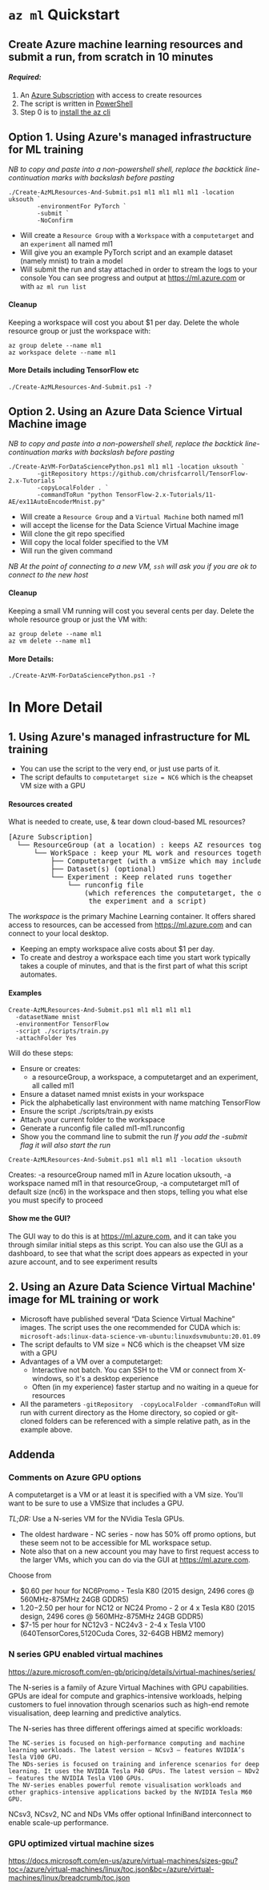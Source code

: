 # `az ml` Quickstart
## Create Azure machine learning resources and submit a run, from scratch in 10 minutes

#### *Required:*
1. An [Azure Subscription](https://azure.com) with access to create resources
2. The script is written in [PowerShell](https://github.com/PowerShell/PowerShell)
3. Step 0 is to [install the az cli](https://docs.microsoft.com/en-us/cli/azure/install-azure-cli?view=azure-cli-latest)

## Option 1. Using Azure's managed infrastructure for ML training

_NB to copy and paste into a non-powershell shell, replace the backtick line-continuation marks with backslash before pasting_
```
./Create-AzMLResources-And-Submit.ps1 ml1 ml1 ml1 ml1 -location uksouth `
        -environmentFor PyTorch `
        -submit `
        -NoConfirm
```
- Will create a `Resource Group` with a `Workspace` with a `computetarget` and an `experiment` all named ml1
- Will give you an example PyTorch script and an example dataset (namely mnist) to train a model
- Will submit the run and stay attached in order to stream the logs to your console
You can see progress and output at https://ml.azure.com or with `az ml run list`

#### Cleanup
Keeping a workspace will cost you about $1 per day. Delete the whole resource group or just the workspace with:
```
az group delete --name ml1
az workspace delete --name ml1
```

#### More Details including TensorFlow etc
```
./Create-AzMLResources-And-Submit.ps1 -?
```


## Option 2. Using an Azure Data Science Virtual Machine image

_NB to copy and paste into a non-powershell shell, replace the backtick line-continuation marks with backslash before pasting_
```
./Create-AzVM-ForDataSciencePython.ps1 ml1 ml1 -location uksouth `
        -gitRepository https://github.com/chrisfcarroll/TensorFlow-2.x-Tutorials `
        -copyLocalFolder . `
        -commandToRun "python TensorFlow-2.x-Tutorials/11-AE/ex11AutoEncoderMnist.py"  
```
- Will create a `Resource Group` and a `Virtual Machine` both named ml1
- will accept the license for the Data Science Virtual Machine image
- Will clone the git repo specified
- Will copy the local folder specified to the VM
- Will run the given command

_NB At the point of connecting to a new VM, `ssh` will ask you if you are ok to connect to the new host_

#### Cleanup
Keeping a small VM running will cost you several cents per day. Delete the whole resource group or just the VM with:
```
az group delete --name ml1
az vm delete --name ml1
```

#### More Details:
```
./Create-AzVM-ForDataSciencePython.ps1 -?
```

# In More Detail

## 1. Using Azure's managed infrastructure for ML training

- You can use the script to the very end, or just use parts of it.
- The script defaults to `computetarget size = NC6` which is the cheapset VM size with a GPU

#### Resources created

What is needed to create, use, & tear down cloud-based ML resources?
<pre>
[Azure Subscription]
  └── ResourceGroup (at a location) : keeps AZ resources together
      └── WorkSpace : keep your ML work and resources together
          ├── Computetarget (with a vmSize which may include GPU)
          ├── Dataset(s) (optional)
          └── Experiment : Keep related runs together
              └── runconfig file
                  (which references the computetarget, the optional dataset, 
                   the experiment and a script)
</pre>
The *workspace* is the primary Machine Learning container. It offers shared 
access to resources, can be accessed from https://ml.azure.com and can 
connect to your local desktop.
- Keeping an empty workspace alive costs about $1 per day.
- To create and destroy a workspace each time you start work typically 
  takes a couple of minutes, and that is the first part of what this 
  script automates.

#### Examples

```
Create-AzMLResources-And-Submit.ps1 ml1 ml1 ml1 ml1
  -datasetName mnist 
  -environmentFor TensorFlow 
  -script ./scripts/train.py
  -attachFolder Yes
```
Will do these steps:
 - Ensure or creates:
     - a resourceGroup, a workspace, a computetarget and an experiment, all called ml1
 - Ensure a dataset named mnist exists in your workspace
 - Pick the alphabetically last environment with name matching TensorFlow
 - Ensure the script ./scripts/train.py exists
 - Attach your current folder to the workspace
 - Generate a runconfig file called ml1-ml1.runconfig
 - Show you the command line to submit the run
_If you add the -submit flag it will also start the run_

```
Create-AzMLResources-And-Submit.ps1 ml1 ml1 ml1 -location uksouth
```
Creates:
  -a resourceGroup named ml1 in Azure location uksouth,
  -a workspace named ml1 in that resourceGroup,
  -a computetarget ml1 of default size (nc6) in the workspace
and then stops, telling you what else you must specify to proceed

#### Show me the GUI?

The GUI way to do this is at https://ml.azure.com, and it can take you through
similar initial steps as this script. 
You can also use the GUI as a dashboard, to see that what the script does
appears as expected in your azure account, and to see experiment results


## 2. Using an Azure Data Science Virtual Machine' image for ML training or work

- Microsoft have published several “Data Science Virtual Machine” images. The script uses the one recommended for CUDA which is:
`microsoft-ads:linux-data-science-vm-ubuntu:linuxdsvmubuntu:20.01.09`
- The script defaults to VM size = NC6 which is the cheapset VM size with a GPU
- Advantages of a VM over a computetarget: 
  - Interactive not batch. You can SSH to the VM or connect from X-windows, so it's a desktop experience
  - Often (in my experience) faster startup and no waiting in a queue for resources
- All the parameters `-gitRepository  -copyLocalFolder -commandToRun` will run with current directory as the Home directory, so copied or git-cloned folders can be referenced with a simple relative path, as in the example above.


## Addenda

### Comments on Azure GPU options

A computetarget is a VM or at least it is specified with a VM size. You'll want to be sure to use a VMSize that includes a GPU.

*TL;DR:* Use a N-series VM for the NVidia Tesla GPUs. 
- The oldest hardware - NC series - now has 50% off promo options, but these seem not to be accessible for ML workspace setup. 
- Note also that on a new account you may have to first request access to the larger VMs, which you can do via the GUI at https://ml.azure.com.

Choose from 
- $0.60 per hour for NC6Promo - Tesla K80 (2015 design, 2496 cores @ 560MHz-875MHz 24GB GDDR5)
- $1.20-$2.50 per hour for NC12 or NC24 Promo - 2 or 4 x Tesla K80
  (2015 design, 2496 cores @ 560MHz-875MHz 24GB GDDR5)
- $7-15 per hour for NC12v3 - NC24v3 - 2-4 x Tesla V100 
  (640TensorCores,5120Cuda Cores, 32-64GB HBM2 memory)

### N series GPU enabled virtual machines

https://azure.microsoft.com/en-gb/pricing/details/virtual-machines/series/

The N-series is a family of Azure Virtual Machines with GPU capabilities. GPUs are ideal for compute and graphics-intensive workloads, helping customers to fuel innovation through scenarios such as high-end remote visualisation, deep learning and predictive analytics.

The N-series has three different offerings aimed at specific workloads:

    The NC-series is focused on high-performance computing and machine learning workloads. The latest version – NCsv3 – features NVIDIA’s Tesla V100 GPU.
    The NDs-series is focused on training and inference scenarios for deep learning. It uses the NVIDIA Tesla P40 GPUs. The latest version – NDv2 – features the NVIDIA Tesla V100 GPUs.
    The NV-series enables powerful remote visualisation workloads and other graphics-intensive applications backed by the NVIDIA Tesla M60 GPU.

NCsv3, NCsv2, NC and NDs VMs offer optional InfiniBand interconnect to enable scale-up performance.

### GPU optimized virtual machine sizes

https://docs.microsoft.com/en-us/azure/virtual-machines/sizes-gpu?toc=/azure/virtual-machines/linux/toc.json&bc=/azure/virtual-machines/linux/breadcrumb/toc.json
